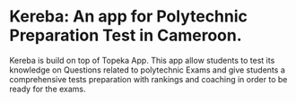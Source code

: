 # Kereba: An app for Polytechnic Preparation Test in Cameroon.
Kereba is build on top of Topeka App.
This app allow students to test its knowledge on Questions related to polytechnic Exams and give students a comprehensive tests preparation with rankings and coaching in order to be ready for the exams.
